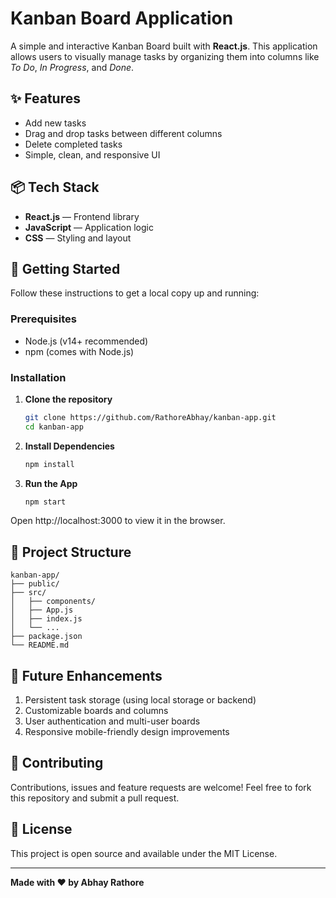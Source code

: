 # Kanban Board Application

A simple and interactive Kanban Board built with **React.js**. This application allows users to visually manage tasks by organizing them into columns like *To Do*, *In Progress*, and *Done*.

## ✨ Features

- Add new tasks
- Drag and drop tasks between different columns
- Delete completed tasks
- Simple, clean, and responsive UI

## 📦 Tech Stack

- **React.js** — Frontend library
- **JavaScript** — Application logic
- **CSS** — Styling and layout

## 🚀 Getting Started

Follow these instructions to get a local copy up and running:

### Prerequisites

- Node.js (v14+ recommended)
- npm (comes with Node.js)

### Installation

1. **Clone the repository**
   ```bash
   git clone https://github.com/RathoreAbhay/kanban-app.git
   cd kanban-app
   
2. **Install Dependencies**
   ```bash
   npm install

3. **Run the App**
   ```bash
   npm start

  Open http://localhost:3000 to view it in the browser.

## 📂 Project Structure
```
kanban-app/
├── public/
├── src/
│   ├── components/
│   ├── App.js
│   ├── index.js
│   └── ...
├── package.json
└── README.md
```
## 📌 Future Enhancements

1. Persistent task storage (using local storage or backend)
2. Customizable boards and columns
3. User authentication and multi-user boards
4. Responsive mobile-friendly design improvements

## 🤝 Contributing
Contributions, issues and feature requests are welcome!
Feel free to fork this repository and submit a pull request.

## 📄 License
This project is open source and available under the MIT License.

---

**Made with ❤️ by Abhay Rathore**
